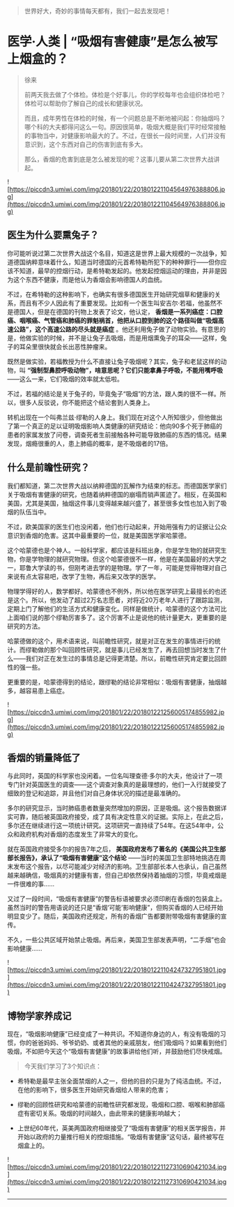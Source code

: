 > 世界好大，奇妙的事情每天都有，我们一起去发现吧！

# 医学·人类 | “吸烟有害健康”是怎么被写上烟盒的？

> 徐来
> 
> 前两天我去做了个体检。体检是个好事儿，你的学校每年也会组织体检吧？体检可以帮助你了解自己的成长和健康状况。
> 
> 而且，成年男性在体检的时候，有一个问题总是不断地被问起：你抽烟吗？哪个科的大夫都得问这么一句。原因很简单，吸烟大概是我们平时经常接触的事物当中，对健康影响最大的了。不过，在很长一段时间里，人们并没有意识到，这个东西对自己的伤害到底有多大。
> 
> 那么，香烟的危害到底是怎么被发现的呢？这事儿要从第二次世界大战讲起。

![https://piccdn3.umiwi.com/img/201801/22/201801221104564976388806.jpg](https://piccdn3.umiwi.com/img/201801/22/201801221104564976388806.jpg)

## 医生为什么要熏兔子？

你可能听说过第二次世界大战这个名目，知道这是世界上最大规模的一次战争，知道德国纳粹意味着什么，知道当时德国的元首希特勒所犯下的种种罪行——但你应该不知道，最早的控烟行动，是希特勒发起的。他发起控烟运动的理由，并非是因为这个东西不健康，而是他认为香烟会影响德国人的血统。

不过，在希特勒的这种影响下，也确实有很多德国医生开始研究烟草和健康的关系，而且有不少人因此有了重要发现。比如有一个医生叫安吉尔·若福，他虽然不是德国人，但是在德国的刊物上发表了论文，他认定， **香烟是一系列癌症：口腔癌、咽喉癌、气管癌和肺癌的罪魁祸首，他把从口腔到肺的这个路径叫做“吸烟高速公路”，这个高速公路的尽头就是癌症** 。他还利用兔子做了动物实验。有意思的是，他做实验的时候，并不是让兔子去吸烟，而是用烟熏兔子的耳朵——这样，兔子的耳朵里很快就会长出恶性肿瘤来。

既然是做实验，若福教授为什么不直接让兔子吸烟呢？其实，兔子和老鼠这样的动物，叫 **“强制型鼻腔呼吸动物”，啥意思呢？它们只能拿鼻子呼吸，不能用嘴呼吸** ——这么一来，它们吸烟的效率就太低啦。

不过，若福的结论是关于兔子的，毕竟兔子“吸烟”的方法，跟人类的很不一样。所以，很多人反驳说，你不能把这个结论套到人类身上。

转机出现在一个叫弗兰兹·缪勒的人身上。我们现在对这个人所知很少，但他做出了第一个真正的足以证明吸烟影响人类健康的研究结论：他向90多个死于肺癌的患者的家属发放了问卷，调查死者生前接触各种可能导致肺癌的东西的情况。结果发现，烟瘾很重的人，患上肺癌的概率，是不吸烟者的17倍。

## 什么是前瞻性研究？

我们都知道，第二次世界大战以纳粹德国的瓦解作为结束的标志。而德国医学家们关于吸烟有害健康的研究，也随着纳粹德国的崩塌而销声匿迹了。相反，在英国和美国，尤其是美国，抽烟这件事儿变得越来越兴盛了，甚至很多女性也加入到了吸烟的队伍当中。

不过，欧美国家的医生们也没闲着，他们也行动起来，开始用强有力的证据让公众意识到香烟的危害。这其中最重要的一位，就是美国医学家哈蒙德。

这个哈蒙德也是个神人。一般科学家，都应该是科班出身，你是学生物的就研究生物，你是学物理的就研究物理。但这个哈蒙德很不一样，他是在美国最好的大学之一，耶鲁大学读的书，但刚考进去学的是物理。学了一年，可能是觉得物理对自己来说有点太容易吧，改学了生物，再后来又改学的医学。

物理学得好的人，数学都好。哈蒙德也不例外，所以他在医学研究上最擅长的也还是这个。所以，他发动了超过2万名志愿者，对将近20万老年人进行了跟踪监测，定期上门了解他们的生活方式和健康变化。同样是做统计，哈蒙德的这个方法可比上面咱们说的那个缪勒厉害多了。这个厉害不止是说他的统计量更大，更重要的是研究的方法。

哈蒙德做的这个，用术语来说，叫前瞻性研究，就是对正在发生的事情进行的统计。而缪勒做的那个叫回顾性研究，就是事儿已经发生了，再去回想当时发生了什么——我们对正在发生过的事情总是记得更清楚。所以，前瞻性研究肯定要比回顾性的强一些。

更重要的是，哈蒙德得到的结论，跟缪勒的结论非常相似：吸烟有害健康，抽烟越多，越容易患上癌症。

![https://piccdn3.umiwi.com/img/201801/22/201801221256005174855982.jpg](https://piccdn3.umiwi.com/img/201801/22/201801221256005174855982.jpg)

## 香烟的销量降低了

与此同时，英国的科学家也没闲着。一位名叫理查德·多尔的大夫，他设计了一项专门针对英国医生的调查——这个调查对象真的是最理想的，他们一入行就接受了细致的登记和追踪，并且他们对自己身体状况的描述是最准确的。

多尔的研究显示，当时肺癌患者数量突然增加的原因，正是吸烟。这个报告数据详实可靠，随后被英国政府接受，成了具有决定性意义的证据。实际上，在此之后，多尔还在继续进行这一项统计研究。这项研究一直持续了54年。在这54年中，公众和政府机构对香烟的态度发生了非常大的变化。

就在英国政府接受多尔的报告7年之后， **美国政府发布了著名的《美国公共卫生部部长报告》，承认了“吸烟有害健康”这个结论** ——当时的美国卫生部特地挑选在周末发布这个报告，以尽可能减少对经济的影响。卫生部部长本人也承认，自己虽然越来越确信，吸烟真的对健康有害，但自己却依然保持着抽烟的习惯，毕竟戒烟是一件很难的事……

又过了一段时间，“吸烟有害健康”的警告标语被要求必须印刷在香烟的包装盒上。虽然当时的警告用语说的还只是“香烟‘可能’影响健康”，但购买香烟的人已经开始明显变少了。随后，美国政府还规定，所有的香烟广告都要附带吸烟有害健康的宣传。

不久，一些公共区域开始禁止吸烟。再后来，美国卫生部发表声明，“二手烟”也会影响健康……

![https://piccdn3.umiwi.com/img/201801/22/201801221104247327951801.jpg](https://piccdn3.umiwi.com/img/201801/22/201801221104247327951801.jpg)

## 博物学家养成记

现在，“吸烟影响健康”已经变成了一种共识。不知道你身边的人，有没有吸烟的习惯，你的爸爸妈妈、爷爷奶奶、或者其他的亲戚朋友，他们吸烟吗？如果看到他们吸烟，不如把今天这个“吸烟有害健康”的故事讲给他们听，并鼓励他们尽快戒烟。

> 今天我们学习了3个知识点：

* 希特勒是最早主张全面禁烟的人之一，但他的目的只是为了纯洁血统。不过，在他的影响下，很多医生开始研究香烟给人带来的危害；

* 缪勒的回顾性研究和哈蒙德的前瞻性研究都发现，吸烟和口腔、咽喉和肺部癌症有密切关系。吸烟的时间越久，由此带来的健康影响越大；

* 上世纪60年代，英美两国政府相继接受了“吸烟有害健康”的相关医学报告，并开始以政府的力量推行相关的控烟措施。“吸烟有害健康”这句话，最终被写在烟盒上的。

![https://piccdn3.umiwi.com/img/201801/22/201801221127310690421034.jpg](https://piccdn3.umiwi.com/img/201801/22/201801221127310690421034.jpg)

---
